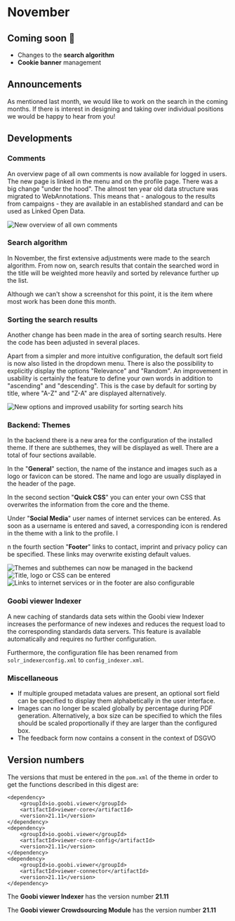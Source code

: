 # November

## Coming soon :rocket:&#x20;

* Changes to the **search algorithm**
* **Cookie banner** management

## Announcements&#x20;

As mentioned last month, we would like to work on the search in the coming months. If there is interest in designing and taking over individual positions we would be happy to hear from you!

## Developments&#x20;

### Comments&#x20;

An overview page of all own comments is now available for logged in users. The new page is linked in the menu and on the profile page. There was a big change "under the hood". The almost ten year old data structure was migrated to WebAnnotations. This means that - analogous to the results from campaigns - they are available in an established standard and can be used as Linked Open Data.

![New overview of all own comments](../.gitbook/assets/21.11\_EN\_comments.png)

### Search algorithm&#x20;

In November, the first extensive adjustments were made to the search algorithm. From now on, search results that contain the searched word in the title will be weighted more heavily and sorted by relevance further up the list.&#x20;

Although we can't show a screenshot for this point, it is the item where most work has been done this month.&#x20;

### Sorting the search results&#x20;

Another change has been made in the area of sorting search results. Here the code has been adjusted in several places.&#x20;

Apart from a simpler and more intuitive configuration, the default sort field is now also listed in the dropdown menu. There is also the possibility to explicitly display the options "Relevance" and "Random". An improvement in usability is certainly the feature to define your own words in addition to "ascending" and "descending". This is the case by default for sorting by title, where "A-Z" and "Z-A" are displayed alternatively.

![New options and improved usability for sorting search hits](../.gitbook/assets/21.11\_EN\_sorting.png)

### Backend: Themes

In the backend there is a new area for the configuration of the installed theme. If there are subthemes, they will be displayed as well. There are a total of four sections available.&#x20;

In the "**General**" section, the name of the instance and images such as a logo or favicon can be stored. The name and logo are usually displayed in the header of the page.&#x20;

In the second section "**Quick CSS**" you can enter your own CSS that overwrites the information from the core and the theme.&#x20;

Under "**Social Media**" user names of internet services can be entered. As soon as a username is entered and saved, a corresponding icon is rendered in the theme with a link to the profile. I

n the fourth section "**Footer**" links to contact, imprint and privacy policy can be specified. These links may overwrite existing default values.

![Themes and subthemes can now be managed in the backend](../.gitbook/assets/21.11\_EN\_backend-themes-overview.png) ![Title, logo or CSS can be entered](../.gitbook/assets/21.11\_EN\_backend-themes-edit-top.png) ![Links to internet services or in the footer are also configurable](../.gitbook/assets/21.11\_EN\_backend-themes-edit-bottom.png)

### Goobi viewer Indexer&#x20;

A new caching of standards data sets within the Goobi view Indexer increases the performance of new indexes and reduces the request load to the corresponding standards data servers. This feature is available automatically and requires no further configuration.&#x20;

Furthermore, the configuration file has been renamed from `solr_indexerconfig.xml` to `config_indexer.xml`.&#x20;

### Miscellaneous&#x20;

* If multiple grouped metadata values are present, an optional sort field can be specified to display them alphabetically in the user interface.&#x20;
* Images can no longer be scaled globally by percentage during PDF generation. Alternatively, a box size can be specified to which the files should be scaled proportionally if they are larger than the configured box.&#x20;
* The feedback form now contains a consent in the context of DSGVO

## Version numbers&#x20;

The versions that must be entered in the `pom.xml` of the theme in order to get the functions described in this digest are:

```markup
<dependency>
    <groupId>io.goobi.viewer</groupId>
    <artifactId>viewer-core</artifactId>
    <version>21.11</version>
</dependency>
<dependency>
    <groupId>io.goobi.viewer</groupId>
    <artifactId>viewer-core-config</artifactId>
    <version>21.11</version>
</dependency>
<dependency>
    <groupId>io.goobi.viewer</groupId>
    <artifactId>viewer-connector</artifactId>
    <version>21.11</version>
</dependency>
```

The **Goobi viewer Indexer** has the version number **21.11**

The **Goobi viewer Crowdsourcing Module** has the version number **21.11**
